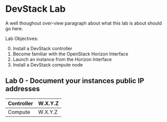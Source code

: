 # DevStack Lab

A well thoughout over-view paragraph about what this lab is about should go here.

Lab Objectives:

  0. Install a DevStack controller
  0. Become familiar with the OpenStack Horizon Interface
  0. Launch an instance from the Horizon Interface
  0. Install a DevStack compute node

## Lab 0 - Document your instances public IP addresses
 
 | Controller | W.X.Y.Z |
 |------------|---------|
 | Compute    | W.X.Y.Z |
